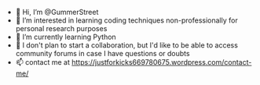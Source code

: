- 👋 Hi, I’m @GummerStreet
- 👀 I’m interested in learning coding techniques non-professionally for personal research purposes
- 🌱 I’m currently learning Python
- 💞️ I don't plan to start a collaboration, but I'd like to be able to access community forums in case I have questions or doubts 
- 📫 contact me at https://justforkicks669780675.wordpress.com/contact-me/

<!---
GummerStreet/GummerStreet is a ✨ special ✨ repository because its `README.md` (this file) appears on your GitHub profile.
You can click the Preview link to take a look at your changes.
--->

